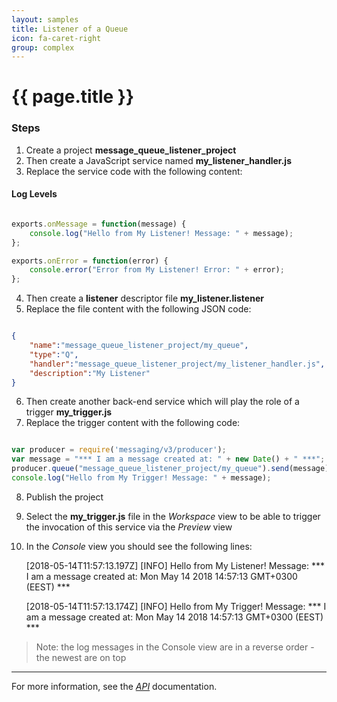 ```yaml
---
layout: samples
title: Listener of a Queue
icon: fa-caret-right
group: complex
---
```


{{ page.title }}
===

### Steps


1. Create a project **message_queue_listener_project**
2. Then create a JavaScript service named **my_listener_handler.js**
3. Replace the service code with the following content:

#### Log Levels

```javascript

exports.onMessage = function(message) {
	console.log("Hello from My Listener! Message: " + message);
};

exports.onError = function(error) {
	console.error("Error from My Listener! Error: " + error);
};

```

4. Then create a **listener** descriptor file **my_listener.listener**
5. Replace the file content with the following JSON code:

```json

{
    "name":"message_queue_listener_project/my_queue",
    "type":"Q",
    "handler":"message_queue_listener_project/my_listener_handler.js",
    "description":"My Listener"
}

```

6. Then create another back-end service which will play the role of a trigger **my_trigger.js**
7. Replace the trigger content with the following code:

```javascript

var producer = require('messaging/v3/producer');
var message = "*** I am a message created at: " + new Date() + " ***";
producer.queue("message_queue_listener_project/my_queue").send(message);
console.log("Hello from My Trigger! Message: " + message);

```

8. Publish the project
9. Select the **my_trigger.js** file in the *Workspace* view to be able to trigger the invocation of this service via the *Preview* view
10. In the *Console* view you should see the following lines:

	[2018-05-14T11:57:13.197Z] [INFO] Hello from My Listener! Message: *** I am a message created at: Mon May 14 2018 14:57:13 GMT+0300 (EEST) ***
	
	[2018-05-14T11:57:13.174Z] [INFO] Hello from My Trigger! Message: *** I am a message created at: Mon May 14 2018 14:57:13 GMT+0300 (EEST) ***

> Note: the log messages in the Console view are in a reverse order - the newest are on top

---

For more information, see the *[API](../api/)* documentation.
